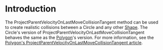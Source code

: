 # Introduction

The ProjectParentVelocityOnLastMoveCollisionTangent method can be used to create realistic collisions between a Circle and any other [Shape](../../../../../../frb/docs/index.php). The Circle's version of ProjectParentVelocityOnLastMoveCollisionTangent behaves the same as the [Polygon](../../../../../../frb/docs/index.php)'s version. For more information, see the [Polygon's ProjectParentVelocityOnLastMoveCollisionTangent article](../../../../../../frb/docs/index.php).

